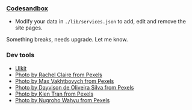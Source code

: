 ### [Codesandbox](https://codesandbox.io/p/github/zummon/sunlight-interior-nextjs)

- Modify your data in `./lib/services.json` to add, edit and remove the site pages.

Something breaks, needs upgrade. Let me know.

### Dev tools

- [UIkit](https://getuikit.com/)
- [Photo by Rachel Claire from Pexels](https://www.pexels.com/photo/interior-details-of-modern-bar-with-wooden-furniture-and-arched-wall-5490909/)
- [Photo by Max Vakhtbovych from Pexels](https://www.pexels.com/photo/contemporary-apartment-with-cozy-sofa-and-minimalist-furniture-6585764/)
- [Photo by Dayvison de Oliveira Silva from Pexels](https://www.pexels.com/photo/cozy-living-room-design-with-comfy-sofa-and-creative-lamp-5696287/)
- [Photo by Kien Tran from Pexels](https://www.pexels.com/photo/hotel-house-table-luxury-5814952/)
- [Photo by Nugroho Wahyu from Pexels](https://www.pexels.com/photo/brown-wooden-table-with-chair-3097112/)


